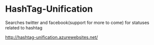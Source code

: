 # HashTag-Unification
Searches twitter and facebook(support for more to come) for statuses related to hashtag

http://hashtag-unification.azurewebsites.net/
